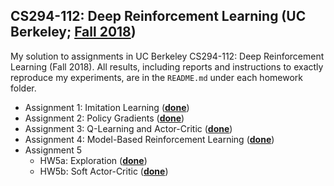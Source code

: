 ## CS294-112: Deep Reinforcement Learning (UC Berkeley; [Fall 2018](http://rail.eecs.berkeley.edu/deeprlcourse/))

My solution to assignments in UC Berkeley CS294-112: Deep Reinforcement Learning (Fall 2018). All results, including reports and instructions to exactly reproduce my experiments, are in the `README.md` under each homework folder.

* Assignment 1: Imitation Learning ([**done**](/hw1))
* Assignment 2: Policy Gradients ([**done**](/hw2))
* Assignment 3: Q-Learning and Actor-Critic ([**done**](/hw3))
* Assignment 4: Model-Based Reinforcement Learning ([**done**](/hw4))
* Assignment 5
  * HW5a: Exploration ([**done**](/hw5/exp))
  * HW5b: Soft Actor-Critic ([**done**](/hw5/sac))
